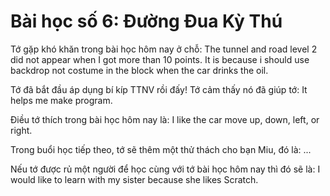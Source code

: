 # Bài học số 6: Đường Đua Kỳ Thú

Tớ gặp khó khăn trong bài học hôm nay ở chỗ: The tunnel and road level 2 did not appear when I got more than 10 points. It is because i should use backdrop not costume in the block when the car drinks the oil.

Tớ đã bắt đầu áp dụng bí kíp TTNV rồi đấy! Tớ cảm thấy nó đã giúp tớ: It helps me make program.

Điều tớ thích trong bài học hôm nay là: I like the car move up, down, left, or right.

Trong buổi học tiếp theo, tớ sẽ thêm một thử thách cho bạn Miu, đó là: ...

Nếu tớ được rủ một người để học cùng với tớ bài học hôm nay thì đó sẽ là: I would like to learn with my sister because she likes Scratch.
